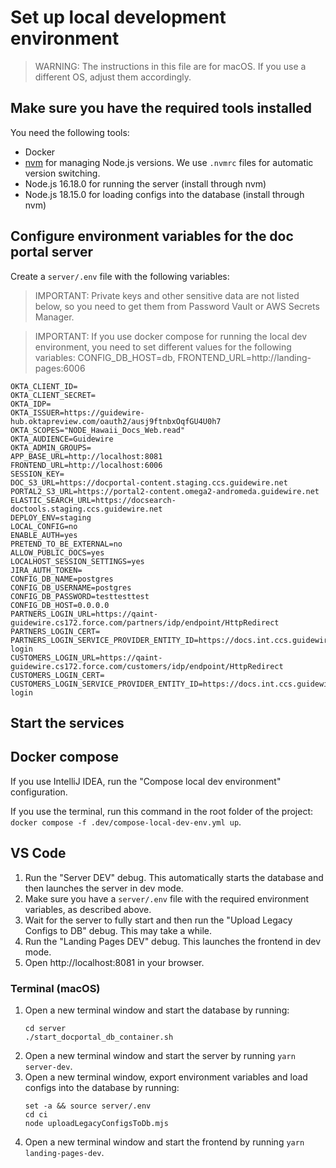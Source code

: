 # Set up local development environment

> WARNING: The instructions in this file are for macOS. If you use a different
> OS, adjust them accordingly.

## Make sure you have the required tools installed

You need the following tools:

- Docker
- [nvm](https://github.com/nvm-sh/nvm) for managing Node.js versions. We use
  `.nvmrc` files for automatic version switching.
- Node.js 16.18.0 for running the server (install through nvm)
- Node.js 18.15.0 for loading configs into the database (install through nvm)

## Configure environment variables for the doc portal server

Create a `server/.env` file with the following variables:

> IMPORTANT: Private keys and other sensitive data are not listed below, so you
> need to get them from Password Vault or AWS Secrets Manager.

> IMPORTANT: If you use docker compose for running the local dev environment,
> you need to set different values for the following variables:
> CONFIG_DB_HOST=db, FRONTEND_URL=http://landing-pages:6006

```
OKTA_CLIENT_ID=
OKTA_CLIENT_SECRET=
OKTA_IDP=
OKTA_ISSUER=https://guidewire-hub.oktapreview.com/oauth2/ausj9ftnbxOqfGU4U0h7
OKTA_SCOPES="NODE_Hawaii_Docs_Web.read"
OKTA_AUDIENCE=Guidewire
OKTA_ADMIN_GROUPS=
APP_BASE_URL=http://localhost:8081
FRONTEND_URL=http://localhost:6006
SESSION_KEY=
DOC_S3_URL=https://docportal-content.staging.ccs.guidewire.net
PORTAL2_S3_URL=https://portal2-content.omega2-andromeda.guidewire.net
ELASTIC_SEARCH_URL=https://docsearch-doctools.staging.ccs.guidewire.net
DEPLOY_ENV=staging
LOCAL_CONFIG=no
ENABLE_AUTH=yes
PRETEND_TO_BE_EXTERNAL=no
ALLOW_PUBLIC_DOCS=yes
LOCALHOST_SESSION_SETTINGS=yes
JIRA_AUTH_TOKEN=
CONFIG_DB_NAME=postgres
CONFIG_DB_USERNAME=postgres
CONFIG_DB_PASSWORD=testtesttest
CONFIG_DB_HOST=0.0.0.0
PARTNERS_LOGIN_URL=https://qaint-guidewire.cs172.force.com/partners/idp/endpoint/HttpRedirect
PARTNERS_LOGIN_CERT=
PARTNERS_LOGIN_SERVICE_PROVIDER_ENTITY_ID=https://docs.int.ccs.guidewire.net/partners-login
CUSTOMERS_LOGIN_URL=https://qaint-guidewire.cs172.force.com/customers/idp/endpoint/HttpRedirect
CUSTOMERS_LOGIN_CERT=
CUSTOMERS_LOGIN_SERVICE_PROVIDER_ENTITY_ID=https://docs.int.ccs.guidewire.net/customers-login
```

## Start the services

## Docker compose

If you use IntelliJ IDEA, run the "Compose local dev environment" configuration.

If you use the terminal, run this command in the root folder of the project:
`docker compose -f .dev/compose-local-dev-env.yml up`.

## VS Code

1. Run the "Server DEV" debug. This automatically starts the database and then
   launches the server in dev mode.
1. Make sure you have a `server/.env` file with the required environment
   variables, as described above.
1. Wait for the server to fully start and then run the "Upload Legacy Configs to
   DB" debug. This may take a while.
1. Run the "Landing Pages DEV" debug. This launches the frontend in dev mode.
1. Open http://localhost:8081 in your browser.

### Terminal (macOS)

1. Open a new terminal window and start the database by running:
   ```
   cd server
   ./start_docportal_db_container.sh
   ```
2. Open a new terminal window and start the server by running `yarn server-dev`.
3. Open a new terminal window, export environment variables and load configs
   into the database by running:
   ```
   set -a && source server/.env
   cd ci
   node uploadLegacyConfigsToDb.mjs
   ```
4. Open a new terminal window and start the frontend by running
   `yarn landing-pages-dev`.
